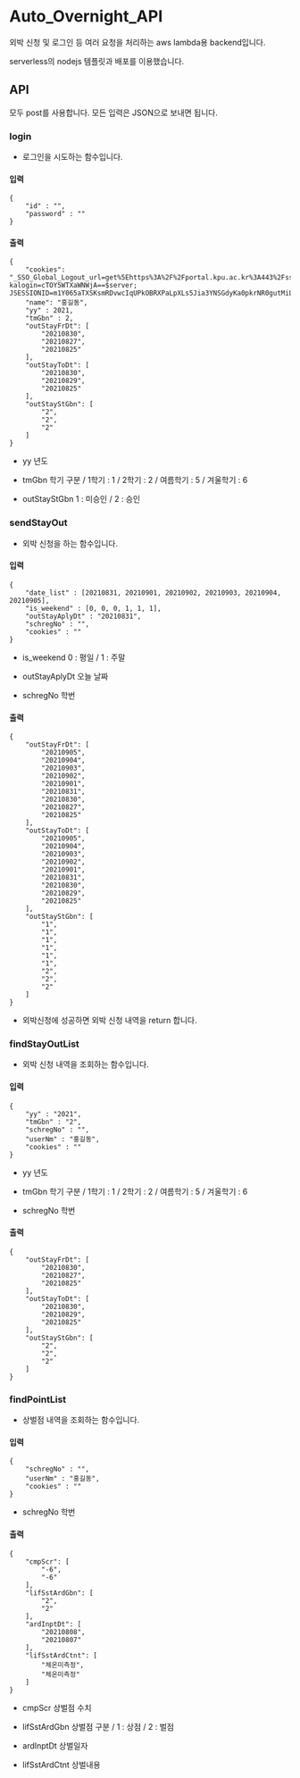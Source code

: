 # Auto_Overnight_API

외박 신청 및 로그인 등 여러 요청을 처리하는 aws lambda용 backend입니다.

serverless의 nodejs 템플릿과 배포를 이용했습니다.

## API

모두 post를 사용합니다.
모든 입력은 JSON으로 보내면 됩니다.


### login

* 로그인을 시도하는 함수입니다.

#### 입력

```
{
    "id" : "",
    "password" : ""
}
```

#### 출력

```
{
    "cookies": "_SSO_Global_Logout_url=get%5Ehttps%3A%2F%2Fportal.kpu.ac.kr%3A443%2Fsso%2Flogout.jsp%24get%5Ehttps%3A%2F%2Fiis.kpu.ac.kr%3A443%2Fcom%2FSsoCtr%2Fj_logout.do%24; kalogin=cTOY5WTXaWNWjA==$server; JSESSIONID=m1Y065aTXSKsmRDvwcIqUPkOBRXPaLpXLs5Jia3YNSGdyKa0pkrNR0gutMiLf1Np.amV1c19kb21haW4vanN2XzI=",
    "name": "홍길동",
    "yy" : 2021,
    "tmGbn" : 2,
    "outStayFrDt": [
        "20210830",
        "20210827",
        "20210825"
    ],
    "outStayToDt": [
        "20210830",
        "20210829",
        "20210825"
    ],
    "outStayStGbn": [
        "2",
        "2",
        "2"
    ]
}
```

* yy  년도

* tmGbn  학기 구분 / 1학기 : 1 / 2학기 : 2 / 여름학기 : 5 / 겨울학기 : 6

* outStayStGbn  1 : 미승인 / 2 : 승인

### sendStayOut

* 외박 신청을 하는 함수입니다.

#### 입력

```
{
    "date_list" : [20210831, 20210901, 20210902, 20210903, 20210904, 20210905],
    "is_weekend" : [0, 0, 0, 1, 1, 1],
    "outStayAplyDt" : "20210831",
    "schregNo" : "",
    "cookies" : ""
}
```

* is_weekend  0 : 평일 / 1 : 주말

* outStayAplyDt  오늘 날짜

* schregNo  학번

#### 출력

```
{
    "outStayFrDt": [
        "20210905",
        "20210904",
        "20210903",
        "20210902",
        "20210901",
        "20210831",
        "20210830",
        "20210827",
        "20210825"
    ],
    "outStayToDt": [
        "20210905",
        "20210904",
        "20210903",
        "20210902",
        "20210901",
        "20210831",
        "20210830",
        "20210829",
        "20210825"
    ],
    "outStayStGbn": [
        "1",
        "1",
        "1",
        "1",
        "1",
        "1",
        "2",
        "2",
        "2"
    ]
}
```

* 외박신청에 성공하면 외박 신청 내역을 return 합니다.

### findStayOutList

* 외박 신청 내역을 조회하는 함수입니다.

#### 입력

```
{
    "yy" : "2021",
    "tmGbn" : "2",
    "schregNo" : "",
    "userNm" : "홍길동",
    "cookies" : ""
}
```

* yy  년도

* tmGbn  학기 구분 / 1학기 : 1 / 2학기 : 2 / 여름학기 : 5 / 겨울학기 : 6

* schregNo  학번

#### 출력

```
{
    "outStayFrDt": [
        "20210830",
        "20210827",
        "20210825"
    ],
    "outStayToDt": [
        "20210830",
        "20210829",
        "20210825"
    ],
    "outStayStGbn": [
        "2",
        "2",
        "2"
    ]
}
```

### findPointList

* 상벌점 내역을 조회하는 함수입니다.

#### 입력

```
{
    "schregNo" : "",
    "userNm" : "홍길동",
    "cookies" : ""
}
```

* schregNo  학번

#### 출력

```
{
    "cmpScr": [
        "-6",
        "-6"
    ],
    "lifSstArdGbn": [
        "2",
        "2"
    ],
    "ardInptDt": [
        "20210808",
        "20210807"
    ],
    "lifSstArdCtnt": [
        "체온미측정",
        "체온미측정"
    ]
}
```

* cmpScr  상벌점 수치

* lifSstArdGbn  상벌점 구분 / 1 : 상점 / 2 : 벌점

* ardInptDt  상벌일자

* lifSstArdCtnt  상벌내용


